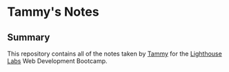 # Tammy's Notes

## Summary 
This repository contains all of the notes taken by [Tammy](https://github.com/tammyanndo/) for the [Lighthouse Labs](https://www.lighthouselabs.ca/) Web Development Bootcamp.

